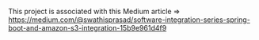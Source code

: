 This project is associated with this Medium article => https://medium.com/@swathisprasad/software-integration-series-spring-boot-and-amazon-s3-integration-15b9e961d4f9
